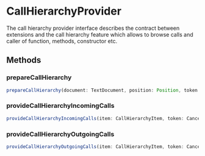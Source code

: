 # CallHierarchyProvider

The call hierarchy provider interface describes the contract between extensions and the call hierarchy feature which allows to browse calls and caller of function, methods, constructor etc.

## Methods

### prepareCallHierarchy

```typescript
prepareCallHierarchy(document: TextDocument, position: Position, token: CancellationToken): ProviderResult<CallHierarchyItem | CallHierarchyItem[]>
```

### provideCallHierarchyIncomingCalls

```typescript
provideCallHierarchyIncomingCalls(item: CallHierarchyItem, token: CancellationToken): ProviderResult<CallHierarchyIncomingCall[]>
```

### provideCallHierarchyOutgoingCalls

```typescript
provideCallHierarchyOutgoingCalls(item: CallHierarchyItem, token: CancellationToken): ProviderResult<CallHierarchyOutgoingCall[]>
```

[CallHierarchyItem]: CallHierarchyItem.md
[ProviderResult]: ProviderResultT.md
[CallHierarchyOutgoingCall]: CallHierarchyOutgoingCall.md
[CallHierarchyIncomingCall]: CallHierarchyIncomingCall.md
[Position]: Position.md
[TextDocument]: TextDocument.md
[CancellationToken]: CancellationToken.md
